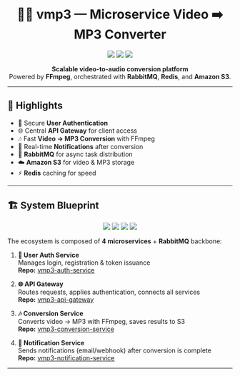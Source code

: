<h1 align="center">🎵✨ vmp3 — Microservice Video ➡️ MP3 Converter</h1>

<p align="center">
  <img src="https://img.shields.io/badge/Python-3.10+-blue?logo=python&logoColor=white" />
  <img src="https://img.shields.io/badge/FastAPI-Backend-009688?logo=fastapi&logoColor=white" />
  <img src="https://img.shields.io/badge/Docker-Containerization-2496ED?logo=docker&logoColor=white" />
</p>

<p align="center">
  <b>Scalable video-to-audio conversion platform</b><br/>
  Powered by <b>FFmpeg</b>, orchestrated with <b>RabbitMQ</b>, <b>Redis</b>, and <b>Amazon S3</b>.
</p>

---

## 🌟 Highlights
- 🔑 Secure **User Authentication**  
- 🌐 Central **API Gateway** for client access  
- 🎶 Fast **Video → MP3 Conversion** with FFmpeg  
- 🔔 Real-time **Notifications** after conversion  
- 📨 **RabbitMQ** for async task distribution  
- ☁️ **Amazon S3** for video & MP3 storage  
- ⚡ **Redis** caching for speed  

---

## 🏗️ System Blueprint

<p align="center">
  <img src="https://img.shields.io/badge/RabbitMQ-Message%20Broker-FF6600?logo=rabbitmq&logoColor=white" />
  <img src="https://img.shields.io/badge/Redis-Cache-C00000?logo=redis&logoColor=white" />
  <img src="https://img.shields.io/badge/Amazon%20S3-Storage-569A31?logo=amazonaws&logoColor=white" />
  <img src="https://img.shields.io/badge/FFmpeg-Media%20Tool-007808?logo=ffmpeg&logoColor=white" />
</p>

The ecosystem is composed of **4 microservices** + **RabbitMQ** backbone:

1. **🔑 User Auth Service**  
   Manages login, registration & token issuance  
   **Repo:** [vmp3-auth-service](https://github.com/dasrama/vmp3-user-auth)  

2. **🌐 API Gateway**  
   Routes requests, applies authentication, connects all services  
   **Repo:** [vmp3-api-gateway](https://github.com/dasrama/vmp3-api-gateway)  

3. **🎶 Conversion Service**  
   Converts video → MP3 with FFmpeg, saves results to S3  
   **Repo:** [vmp3-conversion-service](https://github.com/dasrama/vmp3-conversion-service)  

4. **🔔 Notification Service**  
   Sends notifications (email/webhook) after conversion is complete  
   **Repo:** [vmp3-notification-service](https://github.com/dasrama/vmp3-notification-service)  

---
